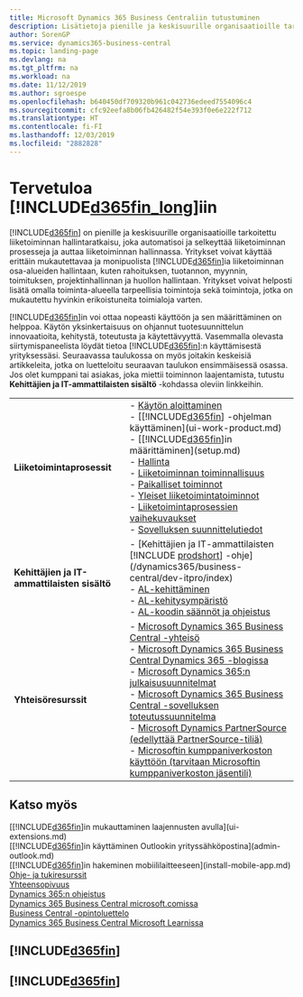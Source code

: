 ```yaml
---
title: Microsoft Dynamics 365 Business Centraliin tutustuminen
description: Lisätietoja pienille ja keskisuurille organisaatioille tarkoitetusta liiketoiminnan Business Central -hallintaratkaisun toiminnoista ja käyttötilanteista.
author: SorenGP
ms.service: dynamics365-business-central
ms.topic: landing-page
ms.devlang: na
ms.tgt_pltfrm: na
ms.workload: na
ms.date: 11/12/2019
ms.author: sgroespe
ms.openlocfilehash: b640450df709320b961c042736edeed7554096c4
ms.sourcegitcommit: cfc92eefa8b06fb426482f54e393f0e6e222f712
ms.translationtype: HT
ms.contentlocale: fi-FI
ms.lasthandoff: 12/03/2019
ms.locfileid: "2882828"
---
```

# <a name="welcome-to-included365fin_longincludesd365fin_long_mdmd"></a>Tervetuloa [!INCLUDE[d365fin_long](includes/d365fin_long_md.md)]iin
[!INCLUDE[d365fin](includes/d365fin_md.md)] on pienille ja keskisuurille organisaatioille tarkoitettu liiketoiminnan hallintaratkaisu, joka automatisoi ja selkeyttää liiketoiminnan prosesseja ja auttaa liiketoiminnan hallinnassa. Yritykset voivat käyttää erittäin mukautettavaa ja monipuolista [!INCLUDE[d365fin](includes/d365fin_md.md)]ia liiketoiminnan osa-alueiden hallintaan, kuten rahoituksen, tuotannon, myynnin, toimituksen, projektinhallinnan ja huollon hallintaan. Yritykset voivat helposti lisätä omalla toiminta-alueella tarpeellisia toimintoja sekä toimintoja, jotka on mukautettu hyvinkin erikoistuneita toimialoja varten.

[!INCLUDE[d365fin](includes/d365fin_md.md)]in voi ottaa nopeasti käyttöön ja sen määrittäminen on helppoa. Käytön yksinkertaisuus on ohjannut tuotesuunnittelun innovaatioita, kehitystä, toteutusta ja käytettävyyttä. Vasemmalla olevasta siirtymispaneelista löydät tietoa [!INCLUDE[d365fin](includes/d365fin_md.md)]:n käyttämisestä yrityksessäsi. Seuraavassa taulukossa on myös joitakin keskeisiä artikkeleita, jotka on luetteloitu seuraavan taulukon ensimmäisessä osassa. Jos olet kumppani tai asiakas, joka miettii toiminnon laajentamista, tutustu **Kehittäjien ja IT-ammattilaisten sisältö** -kohdassa oleviin linkkeihin.  

|||  
|-|-|  
|**Liiketoimintaprosessit**|-   [Käytön aloittaminen](product-get-started.md)<br />-   [[!INCLUDE[d365fin](includes/d365fin_md.md)] -ohjelman käyttäminen](ui-work-product.md)<br />-   [[!INCLUDE[d365fin](includes/d365fin_md.md)]in määrittäminen](setup.md)<br />-   [Hallinta](admin-setup-and-administration.md)<br />-   [Liiketoiminnan toiminnallisuus](across-business-functionality.md)<br />-   [Paikalliset toiminnot](LocalFunctionality/Austria/austria-local-functionality.md)<br />-   [Yleiset liiketoimintatoiminnot](ui-across-business-areas.md)<br />-   [Liiketoimintaprosessien vaihekuvaukset](walkthrough-business-process-walkthroughs.md)<br />-   [Sovelluksen suunnittelutiedot](design-details-application-design.md)|  
|**Kehittäjien ja IT-ammattilaisten sisältö**|-   [Kehittäjien ja IT-ammattilaisten [!INCLUDE [prodshort](includes/prodshort.md)] -ohje](/dynamics365/business-central/dev-itpro/index)<br />-   [AL-kehittäminen](/dynamics365/business-central/dev-itpro/developer/devenv-dev-overview)<br />-   [AL-kehitysympäristö](/dynamics365/business-central/dev-itpro/developer/devenv-reference-overview)<br />-   [AL-koodin säännöt ja ohjeistus](/dynamics365/business-central/dev-itpro/compliance/apptest-overview)|  
|**Yhteisöresurssit**|-   [Microsoft Dynamics 365 Business Central -yhteisö](https://community.dynamics.com/business)<br />-   [Microsoft Dynamics 365 Business Central Dynamics 365 -blogissa](https://cloudblogs.microsoft.com/dynamics365/it/product/business-central/)<br />-   [Microsoft Dynamics 365:n julkaisusuunnitelmat](https://go.microsoft.com/fwlink/?linkid=2047422)<br />-   [Microsoft Dynamics 365 Business Central -sovelluksen toteutussuunnitelma](https://dynamics.microsoft.com/roadmap/business-central/)<br />-   [Microsoft Dynamics PartnerSource \(edellyttää PartnerSource-tiliä\)](https://mbs.microsoft.com/partnersource)<br />-   [Microsoftin kumppaniverkoston käyttöön \(tarvitaan Microsoftin kumppaniverkoston jäsentili\)](https://mspartner.microsoft.com/en/us/windows/index.aspx)|  

## <a name="see-also"></a>Katso myös

[[!INCLUDE[d365fin](includes/d365fin_md.md)]in mukauttaminen laajennusten avulla](ui-extensions.md)  
[[!INCLUDE[d365fin](includes/d365fin_md.md)]in käyttäminen Outlookin yrityssähköpostina](admin-outlook.md)  
[[!INCLUDE[d365fin](includes/d365fin_md.md)]in hakeminen mobiililaitteeseen](install-mobile-app.md)  
[Ohje- ja tukiresurssit](product-help-and-support.md)  
[Yhteensopivuus](compliance/compliance-overview.md)  
[Dynamics 365:n ohjeistus](/dynamics365/)  
[Dynamics 365 Business Central microsoft.comissa](https://dynamics.microsoft.com/business-central/overview/)  
[Business Central -opintoluettelo](readiness/readiness-learning-catalog.md)  
[Dynamics 365 Business Central Microsoft Learnissa](/learn/browse/?products=dynamics-business-central)  


## [!INCLUDE[d365fin](includes/free_trial_md.md)]
## [!INCLUDE[d365fin](includes/training_link_md.md)]
